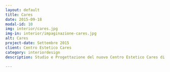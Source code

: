 ```yaml
---
layout: default
title: Cares
date: 2015-09-18
modal-id: 10
img: interior/cares.jpg
img-in: interior/impaginazione-cares.jpg
alt: Cares
project-date: Settembre 2015
client: Centro Estetico Cares
category: interiordesign
description: Studio e Progettazione del nuovo Centro Estetico Cares di Trento.

---
```


